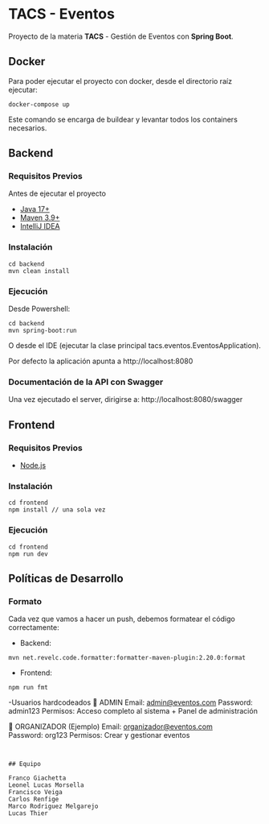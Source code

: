 # TACS - Eventos

Proyecto de la materia **TACS** - Gestión de Eventos con **Spring Boot**.

## Docker

Para poder ejecutar el proyecto con docker, desde el directorio raíz ejecutar:

```shell
docker-compose up
```
Este comando se encarga de buildear y levantar todos los containers necesarios.

## Backend

### Requisitos Previos

Antes de ejecutar el proyecto

- [Java 17+](https://jdk.java.net/java-se-ri/17-MR1)
- [Maven 3.9+](https://maven.apache.org/)
- [IntelliJ IDEA](https://www.jetbrains.com/idea/)

###  Instalación

```shell
cd backend
mvn clean install
```

### Ejecución

Desde Powershell:

```shell
cd backend
mvn spring-boot:run
```

O desde el IDE (ejecutar la clase principal tacs.eventos.EventosApplication).

Por defecto la aplicación apunta a
http://localhost:8080

### Documentación de la API con Swagger

Una vez ejecutado el server, dirigirse a: http://localhost:8080/swagger

## Frontend

### Requisitos Previos

- [Node.js](https://nodejs.org/en)

### Instalación 

```shell
cd frontend
npm install // una sola vez
```

### Ejecución

```shell
cd frontend
npm run dev
```

## Políticas de Desarrollo 

### Formato

Cada vez que vamos a hacer un push, debemos formatear el código correctamente:

- Backend: 

```shell
mvn net.revelc.code.formatter:formatter-maven-plugin:2.20.0:format
```

- Frontend: 

```shell
npm run fmt
```

-Usuarios hardcodeados
🔴 ADMIN
Email: admin@eventos.com
Password: admin123
Permisos: Acceso completo al sistema + Panel de administración

🔵 ORGANIZADOR (Ejemplo)
Email: organizador@eventos.com  
Password: org123
Permisos: Crear y gestionar eventos
```


## Equipo

Franco Giachetta
Leonel Lucas Morsella
Francisco Veiga
Carlos Renfige
Marco Rodriguez Melgarejo
Lucas Thier
